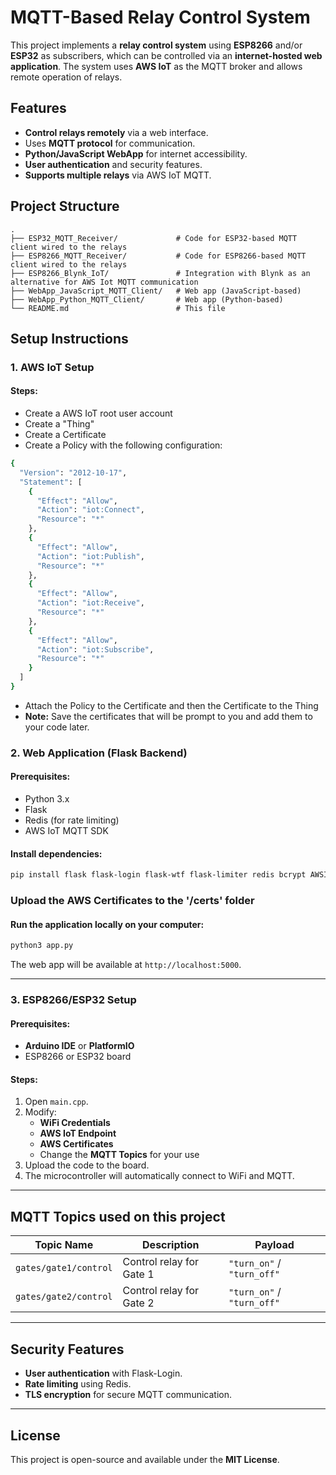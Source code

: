# MQTT-Based Relay Control System

This project implements a **relay control system** using **ESP8266** and/or **ESP32** as subscribers, which can be controlled via an **internet-hosted web application**. The system uses **AWS IoT** as the MQTT broker and allows remote operation of relays.

## Features
- **Control relays remotely** via a web interface.
- Uses **MQTT protocol** for communication.
- **Python/JavaScript WebApp** for internet accessibility.
- **User authentication** and security features.
- **Supports multiple relays** via AWS IoT MQTT.


## Project Structure
```
.
├── ESP32_MQTT_Receiver/             # Code for ESP32-based MQTT client wired to the relays
├── ESP8266_MQTT_Receiver/           # Code for ESP8266-based MQTT client wired to the relays
├── ESP8266_Blynk_IoT/               # Integration with Blynk as an alternative for AWS Iot MQTT communication
├── WebApp_JavaScript_MQTT_Client/   # Web app (JavaScript-based)
├── WebApp_Python_MQTT_Client/       # Web app (Python-based)
└── README.md                        # This file
```

## Setup Instructions

### 1. AWS IoT Setup
#### Steps:
   - Create a AWS IoT root user account
   - Create a "Thing"
   - Create a Certificate
   - Create a Policy with the following configuration:
```sh
{
  "Version": "2012-10-17",
  "Statement": [
    {
      "Effect": "Allow",
      "Action": "iot:Connect",
      "Resource": "*"
    },
    {
      "Effect": "Allow",
      "Action": "iot:Publish",
      "Resource": "*"
    },
    {
      "Effect": "Allow",
      "Action": "iot:Receive",
      "Resource": "*"
    },
    {
      "Effect": "Allow",
      "Action": "iot:Subscribe",
      "Resource": "*"
    }
  ]
}
```
   - Attach the Policy to the Certificate and then the Certificate to the Thing
   - **Note:** Save the certificates that will be prompt to you and add them to your code later.

### 2. Web Application (Flask Backend)
#### Prerequisites:
- Python 3.x
- Flask
- Redis (for rate limiting)
- AWS IoT MQTT SDK

#### Install dependencies:
```sh
pip install flask flask-login flask-wtf flask-limiter redis bcrypt AWSIoTPythonSDK
```

### Upload the AWS Certificates to the '/certs' folder

#### Run the application locally on your computer:
```sh
python3 app.py
```
The web app will be available at `http://localhost:5000`.

---

### 3. ESP8266/ESP32 Setup
#### Prerequisites:
- **Arduino IDE** or **PlatformIO**
- ESP8266 or ESP32 board

#### Steps:
1. Open `main.cpp`.
2. Modify:
   - **WiFi Credentials**
   - **AWS IoT Endpoint**
   - **AWS Certificates**
   - Change the **MQTT Topics** for your use
3. Upload the code to the board.
4. The microcontroller will automatically connect to WiFi and MQTT.

---

## MQTT Topics used on this project
| Topic Name             | Description                     | Payload |
|------------------------|---------------------------------|---------|
| `gates/gate1/control`  | Control relay for Gate 1       | `"turn_on"` / `"turn_off"` |
| `gates/gate2/control`  | Control relay for Gate 2       | `"turn_on"` / `"turn_off"` |

---

## Security Features
- **User authentication** with Flask-Login.
- **Rate limiting** using Redis.
- **TLS encryption** for secure MQTT communication.

---

## License
This project is open-source and available under the **MIT License**.